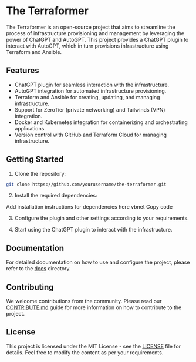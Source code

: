 # The Terraformer

The Terraformer is an open-source project that aims to streamline the process of infrastructure provisioning and management by leveraging the power of ChatGPT and AutoGPT. This project provides a ChatGPT plugin to interact with AutoGPT, which in turn provisions infrastructure using Terraform and Ansible.

## Features

- ChatGPT plugin for seamless interaction with the infrastructure.
- AutoGPT integration for automated infrastructure provisioning.
- Terraform and Ansible for creating, updating, and managing infrastructure.
- Support for ZeroTier (private networking) and Tailwinds (VPN) integration.
- Docker and Kubernetes integration for containerizing and orchestrating applications.
- Version control with GitHub and Terraform Cloud for managing infrastructure.

## Getting Started

1. Clone the repository:

```bash
git clone https://github.com/yourusername/the-terraformer.git
```

2. Install the required dependencies:

Add installation instructions for dependencies here
vbnet
Copy code

3. Configure the plugin and other settings according to your requirements.

4. Start using the ChatGPT plugin to interact with the infrastructure.

## Documentation

For detailed documentation on how to use and configure the project, please refer to the [docs](./docs) directory.

## Contributing

We welcome contributions from the community. Please read our [CONTRIBUTE.md](./CONTRIBUTE.md) guide for more information on how to contribute to the project.

## License

This project is licensed under the MIT License - see the [LICENSE](./LICENSE) file for details.
Feel free to modify the content as per your requirements.